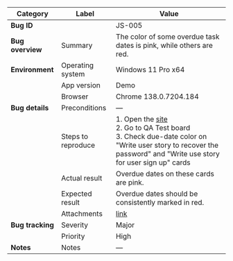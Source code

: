 | **Category** | **Label** | **Value** |
|---|---|---|
| **Bug ID** |  | JS-005 |
| **Bug overview** | Summary | The color of some overdue task dates is pink, while others are red. |
| **Environment** | Operating system | Windows 11 Pro x64 |
|  | App version | Demo |
|  | Browser | Chrome 138.0.7204.184 |
| **Bug details** | Preconditions | — |
|  | Steps to reproduce | 1. Open the [site](https://mate-academy-images.s3.eu-central-1.amazonaws.com/c8907025538486ce4c46981003fc83bc_da130fe234.png)<br>2. Go to QA Test board<br>3. Check due-date color on "Write user story to recover the password" and "Write use story for user sign up" cards |
|  | Actual result | Overdue dates on these cards are pink. |
|  | Expected result | Overdue dates should be consistently marked in red. |
|  | Attachments | [link](https://github.com/Roksolana-K/qa-portfolio/blob/main/bugs-from-screenshot/attachments/JS-005.png) |
| **Bug tracking** | Severity | Major |
|  | Priority | High |
| **Notes** | Notes | — |

